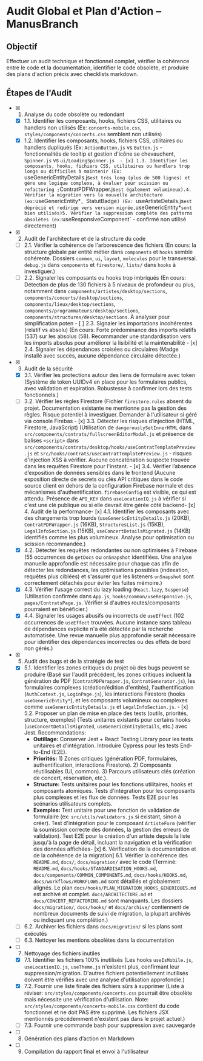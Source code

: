 # Audit Global et Plan d'Action – ManusBranch

## Objectif

Effectuer un audit technique et fonctionnel complet, vérifier la cohérence entre le code et la documentation, identifier le code obsolète, et produire des plans d'action précis avec checklists markdown.

## Étapes de l'Audit

- [x] 1. Analyse du code obsolète ou redondant
  - [x] 1.1. Identifier les composants, hooks, fichiers CSS, utilitaires ou handlers non utilisés (Ex: `concerts-mobile.css`, `styles/components/concerts.css` semblent non utilisés)
  - [x] 1.2. Identifier les composants, hooks, fichiers CSS, utilitaires ou handlers dupliqués (Ex: `ActionButton.js` vs `Button.js` - fonctionnalités de tooltip et gestion d'icône se chevauchent, `Spinner.js` vs `ui/LoadingSpinner.js  - [x] 1.3. Identifier les composants, hooks, fichiers CSS, utilitaires ou handlers trop longs ou difficiles à maintenir (Ex: `useGenericEntityDetails.js` est très long (plus de 500 lignes) et gère une logique complexe, à évaluer pour scission ou refactoring ; `ContratPDFWrapper.js` est également volumineux).4. Vérifier la migration vers la nouvelle architecture (ex: `useGenericEntity*`, `StatutBadge`) (Ex: `useArtisteDetails.js` est déprécié et redirige vers version migrée, `useGenericEntity*` sont bien utilisés)5. Vérifier la suppression complète des patterns obsolètes (ex: `useResponsiveComponent` - confirmé non utilisé directement)
- [x] 2. Audit de l'architecture et de la structure du code
  - [ ] 2.1. Vérifier la cohérence de l'arborescence des fichiers (En cours: la structure globale par entité métier dans `components` et `hooks` semble cohérente. Dossiers `common`, `ui`, `layout`, `molecules` pour le transversal. `debug.js` dans `components` et `firestore/`, `lists/` dans `hooks` à investiguer.)
  - [ ] 2.2. Signaler les composants ou hooks trop imbriqués (En cours: Détection de plus de 130 fichiers à 5 niveaux de profondeur ou plus, notamment dans `components/artistes/desktop/sections`, `components/concerts/desktop/sections`, `components/lieux/desktop/sections`, `components/programmateurs/desktop/sections`, `components/structures/desktop/sections`. À analyser pour simplification poten  - [ ] 2.3. Signaler les importations incohérentes (relatif vs absolu) (En cours: Forte prédominance des imports relatifs (537) sur les absolus (58). Recommander une standardisation vers les imports absolus pour améliorer la lisibilité et la maintenabilité  - [x] 2.4. Signaler les dépendances croisées ou circulaires (Madge installé avec succès, aucune dépendance circulaire détectée.)
- [x] 3. Audit de la sécurité
  - [x] 3.1. Vérifier les protections autour des liens de formulaire avec token (Système de token UUIDv4 en place pour les formulaires publics, avec validation et expiration. Robustesse à confirmer lors des tests fonctionnels.)
  - [ ] 3.2. Vérifier les règles Firestore (Fichier `firestore.rules` absent du projet. Documentation existante ne mentionne pas la gestion des règles. Risque potentiel à investiguer. Demander à l'utilisateur si géré via console Firebas  - [x] 3.3. Détecter les risques d’injection (HTML, Firestore, JavaScript) (Utilisation de `dangerouslySetInnerHTML` dans `src/components/contrats/fullscreenEditorModal.js` et présence de balises `<script>` dans `src/components/contrats/desktop/hooks/useContratTemplatePreview.js` et `src/hooks/contrats/useContratTemplatePreview.js` - risques d'injection XSS à vérifier. Aucune concaténation suspecte trouvée dans les requêtes Firestore pour l'instant.  - [x] 3.4. Vérifier l’absence d’exposition de données sensibles dans le frontend (Aucune exposition directe de secrets ou clés API critiques dans le code source client en dehors de la configuration Firebase normale et des mécanismes d'authentification. `firebaseConfig` est visible, ce qui est attendu. Présence de `API_KEY` dans `useLocationIQ.js` à vérifier si c'est une clé publique ou si elle devrait être gérée côté backend- [x] 4. Audit de la performance- [x] 4.1. Identifier les composants avec des chargements trop lourds (`useGenericEntityDetails.js` (20KB), `ContratPDFWrapper.js` (16KB), `StructuresList.js` (15KB), `LegalInfoSection.js` (15KB), `useConcertDetailsMigrated.js` (14KB) identifiés comme les plus volumineux. Analyse pour optimisation ou scission recommandée.)
  - [x] 4.2. Détecter les requêtes redondantes ou non optimisées à Firebase (55 occurrences de `getDocs` ou `onSnapshot` identifiées. Une analyse manuelle approfondie est nécessaire pour chaque cas afin de détecter les redondances, les optimisations possibles (indexation, requêtes plus ciblées) et s'assurer que les listeners `onSnapshot` sont correctement détachés pour éviter les fuites mémoire.)
  - [x] 4.3. Vérifier l’usage correct du lazy loading (`React.lazy`, `Suspense`) (Utilisation confirmée dans `App.js`, `hooks/common/useResponsive.js`, `pages/ContratsPage.js`. Vérifier si d'autres routes/composants pourraient en bénéficier.)
  - [x] 4.4. Signaler les usages abusifs ou incorrects de `useEffect` (102 occurrences de `useEffect` trouvées. Aucune instance sans tableau de dépendances explicite n'a été détectée par la recherche automatisée. Une revue manuelle plus approfondie serait nécessaire pour identifier des dépendances incorrectes ou des effets de bord non gérés.)
- [x] 5. Audit des bugs et de la stratégie de test
  - [x] 5.1. Identifier les zones critiques du projet où des bugs peuvent se produire (Basé sur l'audit précédent, les zones critiques incluent la génération de PDF (`ContratPDFWrapper.js`, `ContratGenerator.js`), les formulaires complexes (création/édition d'entités), l'authentification (`AuthContext.js`, `LoginPage.js`), les interactions Firestore (hooks `useGenericEntity*`), et les composants volumineux ou complexes comme `useGenericEntityDetails.js` et `LegalInfoSection.js`.  - [x] 5.2. Proposer un plan de mise en place des tests (outils, priorités, structure, exemples) (Tests unitaires existants pour certains hooks (`useConcertDetailsMigrated`, `useGenericEntityDetails`, etc.) avec Jest. Recommandations: 
    - **Outillage:** Conserver Jest + React Testing Library pour les tests unitaires et d'intégration. Introduire Cypress pour les tests End-to-End (E2E).
    - **Priorités:** 1) Zones critiques (génération PDF, formulaires, authentification, interactions Firestore). 2) Composants réutilisables (UI, common). 3) Parcours utilisateurs clés (création de concert, réservation, etc.).
    - **Structure:** Tests unitaires pour les fonctions utilitaires, hooks et composants atomiques. Tests d'intégration pour les composants plus complexes et les flux de données. Tests E2E pour les scénarios utilisateurs complets.
    - **Exemples:** Test unitaire pour une fonction de validation de formulaire (ex: `src/utils/validators.js` si existant, sinon à créer). Test d'intégration pour le composant `ArtisteForm` (vérifier la soumission correcte des données, la gestion des erreurs de validation). Test E2E pour la création d'un artiste depuis la liste jusqu'à la page de détail, incluant la navigation et la vérification des données affichées- [x] 6. Vérification de la documentation et de la cohérence de la migration] 6.1. Vérifier la cohérence des `README.md`, `docs/`, `docs/migration/` avec le code (Terminé: `README.md`, `docs/hooks/STANDARDISATION_HOOKS.md`, `docs/components/COMMON_COMPONENTS.md`, `docs/hooks/HOOKS.md`, `docs/workflows/WORKFLOWS.md` sont détaillés et globalement alignés. Le plan `docs/hooks/PLAN_MIGRATION_HOOKS_GENERIQUES.md` est archivé et complet. `docs/ARCHITECTURE.md` et `docs/CONCERT_REFACTORING.md` sont manquants. Les dossiers `docs/migration/`, `docs/hooks/` et `docs/archive/` contiennent de nombreux documents de suivi de migration, la plupart archivés ou indiquant une complétion.)
  - [ ] 6.2. Archiver les fichiers dans `docs/migration/` si les plans sont exécutés
  - [ ] 6.3. Nettoyer les mentions obsolètes dans la documentation
- [ ] 7. Nettoyage des fichiers inutiles
  - [x] 7.1. Identifier les fichiers 100% inutilisés (Les hooks `useIsMobile.js`, `useLocationIQ.js`, `useTheme.js` n'existent plus, confirmant leur suppression/migration. D'autres fichiers potentiellement inutilisés doivent être vérifiés avec une analyse d'utilisation approfondie.)
  - [x] 7.2. Fournir une liste finale des fichiers sûrs à supprimer (Liste à réviser: `src/styles/components/concerts.css` pourrait être obsolète mais nécessite une vérification d'utilisation. Note: `src/styles/components/concerts-mobile.css` contient du code fonctionnel et ne doit PAS être supprimé. Les fichiers JSX mentionnés précédemment n'existent pas dans le projet actuel.)
  - [ ] 7.3. Fournir une commande bash pour suppression avec sauvegarde
- [ ] 8. Génération des plans d’action en Markdown
- [ ] 9. Compilation du rapport final et envoi à l'utilisateur

